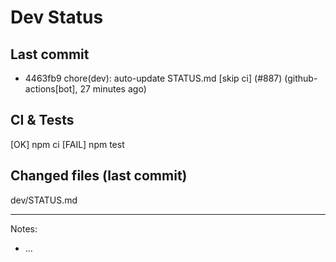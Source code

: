 # Dev Status

## Last commit
- 4463fb9 chore(dev): auto-update STATUS.md [skip ci] (#887) (github-actions[bot], 27 minutes ago)
## CI & Tests
[OK] npm ci
[FAIL] npm test

## Changed files (last commit)
dev/STATUS.md

---
Notes:
- ...
